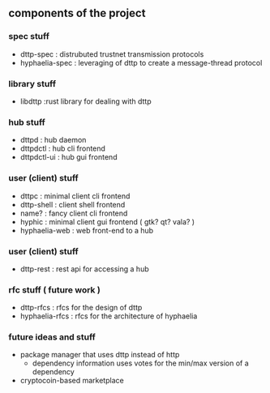 ## components of the project

### spec stuff
 - dttp-spec : distrubuted trustnet transmission protocols
 - hyphaelia-spec : leveraging of dttp to create a message-thread protocol

### library stuff
 - libdttp :rust library for dealing with dttp

### hub stuff
 - dttpd : hub daemon
 - dttpdctl : hub cli frontend
 - dttpdctl-ui : hub gui frontend

### user (client) stuff
 - dttpc : minimal client cli frontend
 - dttp-shell : client shell frontend
 - name? : fancy client cli frontend
 - hyphic : minimal client gui frontend ( gtk? qt? vala? )
 - hyphaelia-web : web front-end to a hub

### user (client) stuff
 - dttp-rest : rest api for accessing a hub

### rfc stuff ( future work )
 - dttp-rfcs : rfcs for the design of dttp
 - hyphaelia-rfcs : rfcs for the architecture of hyphaelia

### future ideas and stuff
 - package manager that uses dttp instead of http
	 - dependency information uses votes for the min/max version of a dependency
 - cryptocoin-based marketplace

